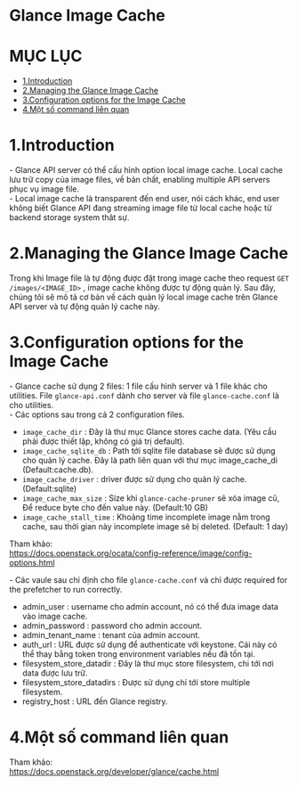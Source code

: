 # Glance Image Cache

# MỤC LỤC
- [1.Introduction](#1)
- [2.Managing the Glance Image Cache](#2)
- [3.Configuration options for the Image Cache](#3)
- [4.Một số command liên quan](#4)




<a name="1"></a>
# 1.Introduction
\- Glance API server có thể cấu hình option local image cache. Local cache lưu trữ copy của image files, về bản chất, enabling multiple API servers phục vụ image file.  
\- Local image cache là transparent đến end user, nói cách khác, end user không biết Glance API đang streaming image file từ local cache hoặc từ backend storage system thât sự.  

<a name="2"></a>
# 2.Managing the Glance Image Cache
Trong khi Image file là tự động được đặt trong image cache theo request `GET /images/<IMAGE_ID>` , image cache không được tự động quản lý. Sau đây, chúng tôi sẽ mô tả cơ bản về cách quản lý local image cache trên Glance API server và tự động quản lý cache này.


<a name="3"></a>
# 3.Configuration options for the Image Cache
\- Glance cache sử dụng 2 files: 1 file cấu hình server và 1 file khác cho utilities. File `glance-api.conf` dành cho server và file `glance-cache.conf` là cho utilities.  
\- Các options sau trong cả 2 configuration files.  
- `image_cache_dir` : Đây là thư mục Glance stores cache data. (Yêu cầu phải được thiết lập, không có giá trị default).
- `image_cache_sqlite_db` : Path tới sqlite file database sẽ được sử dụng cho quản lý cache. Đây là path liên  quan với thư mục image_cache_di (Default:cache.db).
- `image_cache_driver` : driver được sử dụng cho quản lý cache. (Default:sqlite)
- `image_cache_max_size` : Size khi `glance-cache-pruner` sẽ xóa image cũ, Để reduce byte cho đến value này. (Default:10 GB)
- `image_cache_stall_time` : Khoảng time incomplete image nằm trong cache, sau thời gian này incomplete image sẽ bị deleted. (Default: 1 day)

Tham khảo:  
https://docs.openstack.org/ocata/config-reference/image/config-options.html  

\- Các vaule sau chỉ định cho file `glance-cache.conf` và chỉ được required for the prefetcher to run correctly.  
- admin_user : username cho admin account, nó có thể đưa image data vào image cache.
- admin_password : password cho admin account.
- admin_tenant_name : tenant của admin account.
- auth_url : URL được sử dụng để authenticate với keystone. Cái này có thể thay bằng token trong environment variables nếu đã tồn tại.
- filesystem_store_datadir : Đây là thư mục store filesystem, chi tới nơi data được lưu trữ.
- filesystem_store_datadirs : Được sử dụng chỉ tới store multiple filesystem.
- registry_host : URL đến Glance registry.

<a name="4"></a>
# 4.Một số command liên quan
Tham khảo:  
https://docs.openstack.org/developer/glance/cache.html  


















